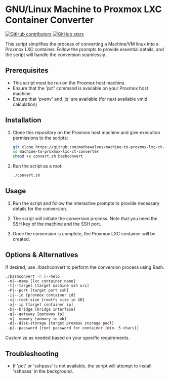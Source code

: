 # GNU/Linux Machine to Proxmox LXC Container Converter

[![GitHub contributors](https://img.shields.io/github/contributors/my5t3ry/machine-to-proxmox-lxc-ct-converter.svg)](https://github.com/my5t3ry/machine-to-proxmox-lxc-ct-converter/contributors)
[![GitHub stars](https://img.shields.io/github/stars/my5t3ry/machine-to-proxmox-lxc-ct-converter.svg)](https://github.com/my5t3ry/machine-to-proxmox-lxc-ct-converter/stargazers)

This script simplifies the process of converting a Machine/VM linux into a Proxmox LXC container. Follow the prompts to provide essential details, and the script will handle the conversion seamlessly.

## Prerequisites

- This script must be run on the Proxmox host machine.
- Ensure that the 'pct' command is available on your Proxmox host machine.
- Ensure that 'pvenv' and 'jq' are available (for next available vmid calculation)

## Installation

1. Clone this repository on the Proxmox host machine and give execution permissions to the scripts:

    ```bash
    git clone https://github.com/mathewalves/machine-to-proxmox-lxc-ct-converter.git
    cd machine-to-proxmox-lxc-ct-converter
    chmod +x convert.sh bashconvert
    ```

2. Run the script as a root:

    ```bash
    ./convert.sh
    ```

## Usage

1. Run the script and follow the interactive prompts to provide necessary details for the conversion.

2. The script will initiate the conversion process. Note that you need the SSH key of the machine and the SSH port.

3. Once the conversion is complete, the Proxmox LXC container will be created.

## Options & Alternatives

If desired, use ./bashconvert to perform the conversion process using Bash.
```bash
./bashconvert -h |--help
 -n|--name [lxc container name]
 -t|--target [target machine ssh uri]
 -P|--port [target port ssh]
 -i|--id [proxmox container id]
 -s|--root-size [rootfs size in GB]
 -a|--ip [target container ip]
 -b|--bridge [bridge interface]
 -g|--gateway [gateway ip]
 -m|--memory [memory in mb]
 -d|--disk-storage [target proxmox storage pool]
 -p|--password [root password for container (min. 5 chars)]
 ```

 Customize as needed based on your specific requirements.



## Troubleshooting

- If 'pct' or 'sshpass' is not available, the script will attempt to install 'sshpass' in the background.
